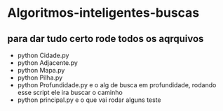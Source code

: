 # Algoritmos-inteligentes-buscas

## para dar tudo certo rode todos os aqrquivos

- python Cidade.py
- python Adjacente.py
- python Mapa.py
- python Pilha.py
- python Profundidade.py e o alg de busca em profundidade, rodando esse script ele ira buscar o caminho
- python principal.py e o que vai rodar alguns teste
